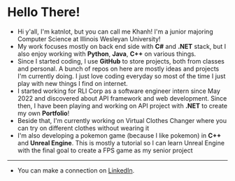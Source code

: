 # Hello There! 

- Hi y'all, I'm katnlot, but you can call me Khanh! I'm a junior majoring Computer Science at Illinois Wesleyan University!
- My work focuses mostly on back end side with <b>C#</b> and <b>.NET</b> stack, but I also enjoy working with <b>Python</b>, <b>Java</b>, <b>C++</b> on various things. 
- Since I started coding, I use <b>GitHub</b> to store projects, both from classes and personal. A bunch of repos on here are mostly ideas and projects I'm currently doing. I just love coding everyday so most of the time I just play with new things I find on internet.
- I started working for RLI Corp as a software engineer intern since May 2022 and discovered about API framework and web development. Since then, I have been playing and working on API project with <b>.NET</b> to create my own <b>Portfolio</b>!
- Beside that, I'm currently working on Virtual Clothes Changer where you can try on different clothes without wearing it
- I'm also developing a pokemon game (because I like pokemon) in <b>C++</b> and <b>Unreal Engine</b>. This is mostly a tutorial so  I can learn Unreal Engine with the final goal to create a FPS game as my senior project

--- 
- You can make a connection on <a href="https://www.linkedin.com/in/an-khanh-tran/" target="_blank">LinkedIn</a>. 
